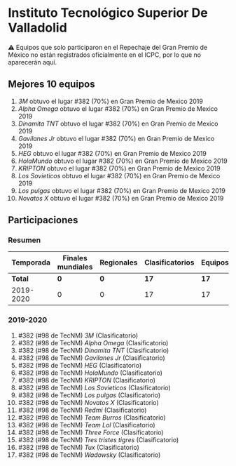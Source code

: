 # Instituto Tecnológico Superior De Valladolid

:warning: Equipos que solo participaron en el Repechaje del Gran Premio de México no están registrados oficialmente en el ICPC, por lo que no aparecerán aquí.

## Mejores 10 equipos

1. _3M_ obtuvo el lugar #382 (70%) en Gran Premio de Mexico 2019
1. _Alpha Omega_ obtuvo el lugar #382 (70%) en Gran Premio de Mexico 2019
1. _Dinamita TNT_ obtuvo el lugar #382 (70%) en Gran Premio de Mexico 2019
1. _Gavilanes Jr_ obtuvo el lugar #382 (70%) en Gran Premio de Mexico 2019
1. _HEG_ obtuvo el lugar #382 (70%) en Gran Premio de Mexico 2019
1. _HolaMundo_ obtuvo el lugar #382 (70%) en Gran Premio de Mexico 2019
1. _KRIPTON_ obtuvo el lugar #382 (70%) en Gran Premio de Mexico 2019
1. _Los Sovieticos_ obtuvo el lugar #382 (70%) en Gran Premio de Mexico 2019
1. _Los pulgas_ obtuvo el lugar #382 (70%) en Gran Premio de Mexico 2019
1. _Novatos X_ obtuvo el lugar #382 (70%) en Gran Premio de Mexico 2019

## Participaciones

### Resumen

| Temporada | Finales mundiales | Regionales | Clasificatorios | Equipos |
| --- | --- | --- | --- | --- |
| **Total** | **0** | **0** | **17** | **17** |
| 2019-2020 | 0 | 0 | 17 | 17 |

### 2019-2020

1. #382 (#98 de TecNM) _3M_ (Clasificatorio)
1. #382 (#98 de TecNM) _Alpha Omega_ (Clasificatorio)
1. #382 (#98 de TecNM) _Dinamita TNT_ (Clasificatorio)
1. #382 (#98 de TecNM) _Gavilanes Jr_ (Clasificatorio)
1. #382 (#98 de TecNM) _HEG_ (Clasificatorio)
1. #382 (#98 de TecNM) _HolaMundo_ (Clasificatorio)
1. #382 (#98 de TecNM) _KRIPTON_ (Clasificatorio)
1. #382 (#98 de TecNM) _Los Sovieticos_ (Clasificatorio)
1. #382 (#98 de TecNM) _Los pulgas_ (Clasificatorio)
1. #382 (#98 de TecNM) _Novatos X_ (Clasificatorio)
1. #382 (#98 de TecNM) _Redmi_ (Clasificatorio)
1. #382 (#98 de TecNM) _Team Burros_ (Clasificatorio)
1. #382 (#98 de TecNM) _Team Lol_ (Clasificatorio)
1. #382 (#98 de TecNM) _Three Force_ (Clasificatorio)
1. #382 (#98 de TecNM) _Tres tristes tigres_ (Clasificatorio)
1. #382 (#98 de TecNM) _Tux_ (Clasificatorio)
1. #382 (#98 de TecNM) _Wadowsky_ (Clasificatorio)



